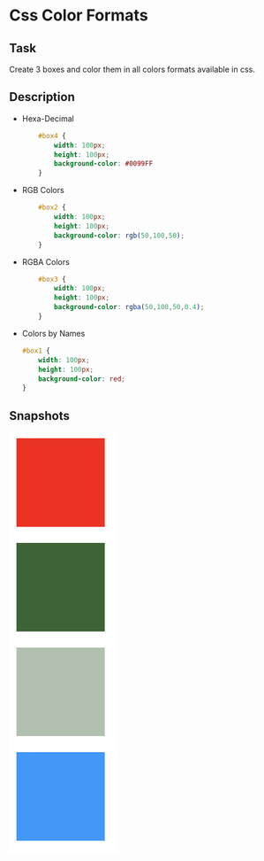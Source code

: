 # Css Color Formats

## Task

Create 3 boxes and color them in all colors formats available in css.

## Description

- Hexa-Decimal

    ```css
        #box4 {
            width: 100px;
            height: 100px;
            background-color: #0099FF
        }
    ```

- RGB Colors

    ```css
        #box2 {
            width: 100px;
            height: 100px;
            background-color: rgb(50,100,50);
        }
    ```

- RGBA Colors

    ```css
        #box3 {
            width: 100px;
            height: 100px;
            background-color: rgba(50,100,50,0.4);
        }
    ```

- Colors by Names

    ```css
    #box1 {
        width: 100px;
        height: 100px;
        background-color: red;
    }
    ```

## Snapshots

![Snapshot](snapshot.png)